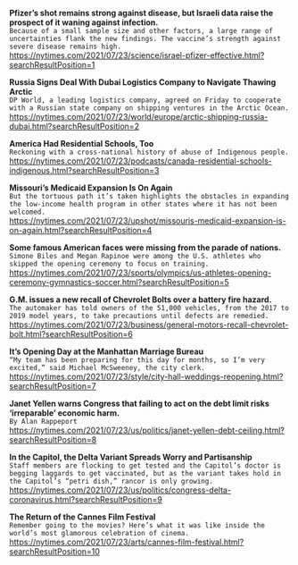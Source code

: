 **Pfizer’s shot remains strong against disease, but Israeli data raise the prospect of it waning against infection.**\
`Because of a small sample size and other factors, a large range of uncertainties flank the new findings. The vaccine’s strength against severe disease remains high.`\
https://nytimes.com/2021/07/23/science/israel-pfizer-effective.html?searchResultPosition=1

**Russia Signs Deal With Dubai Logistics Company to Navigate Thawing Arctic**\
`DP World, a leading logistics company, agreed on Friday to cooperate with a Russian state company on shipping ventures in the Arctic Ocean.`\
https://nytimes.com/2021/07/23/world/europe/arctic-shipping-russia-dubai.html?searchResultPosition=2

**America Had Residential Schools, Too**\
`Reckoning with a cross-national history of abuse of Indigenous people.`\
https://nytimes.com/2021/07/23/podcasts/canada-residential-schools-indigenous.html?searchResultPosition=3

**Missouri’s Medicaid Expansion Is On Again**\
`But the tortuous path it’s taken highlights the obstacles in expanding the low-income health program in other states where it has not been welcomed.`\
https://nytimes.com/2021/07/23/upshot/missouris-medicaid-expansion-is-on-again.html?searchResultPosition=4

**Some famous American faces were missing from the parade of nations.**\
`Simone Biles and Megan Rapinoe were among the U.S. athletes who skipped the opening ceremony to focus on training.`\
https://nytimes.com/2021/07/23/sports/olympics/us-athletes-opening-ceremony-gymnastics-soccer.html?searchResultPosition=5

**G.M. issues a new recall of Chevrolet Bolts over a battery fire hazard.**\
`The automaker has told owners of the 51,000 vehicles, from the 2017 to 2019 model years, to take precautions until defects are remedied.`\
https://nytimes.com/2021/07/23/business/general-motors-recall-chevrolet-bolt.html?searchResultPosition=6

**It’s Opening Day at the Manhattan Marriage Bureau**\
`“My team has been preparing for this day for months, so I’m very excited,” said Michael McSweeney, the city clerk.`\
https://nytimes.com/2021/07/23/style/city-hall-weddings-reopening.html?searchResultPosition=7

**Janet Yellen warns Congress that failing to act on the debt limit risks ‘irreparable’ economic harm.**\
`By Alan Rappeport`\
https://nytimes.com/2021/07/23/us/politics/janet-yellen-debt-ceiling.html?searchResultPosition=8

**In the Capitol, the Delta Variant Spreads Worry and Partisanship**\
`Staff members are flocking to get tested and the Capitol’s doctor is begging laggards to get vaccinated, but as the variant takes hold in the Capitol’s “petri dish,” rancor is only growing.`\
https://nytimes.com/2021/07/23/us/politics/congress-delta-coronavirus.html?searchResultPosition=9

**The Return of the Cannes Film Festival**\
`Remember going to the movies? Here’s what it was like inside the world’s most glamorous celebration of cinema.`\
https://nytimes.com/2021/07/23/arts/cannes-film-festival.html?searchResultPosition=10

